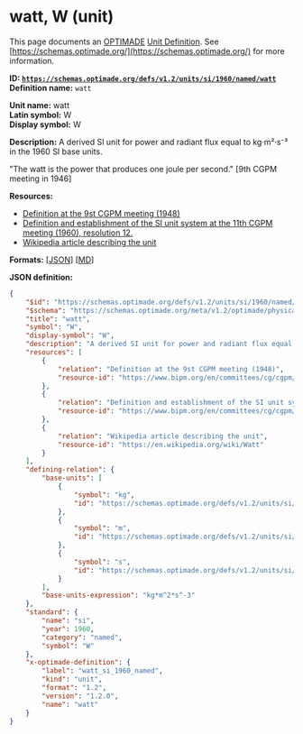 # watt, W (unit)

This page documents an [OPTIMADE](https://www.optimade.org/) [Unit Definition](https://schemas.optimade.org/#definitions). See [https://schemas.optimade.org/](https://schemas.optimade.org/) for more information.

**ID: [`https://schemas.optimade.org/defs/v1.2/units/si/1960/named/watt`](https://schemas.optimade.org/defs/v1.2/units/si/1960/named/watt.md)**  
**Definition name:** `watt`

**Unit name:** watt  
**Latin symbol:** W  
**Display symbol:** W  
  
**Description:** A derived SI unit for power and radiant flux equal to kg·m²·s⁻³ in the 1960 SI base units.

"The watt is the power that produces one joule per second." [9th CGPM meeting in 1946]

**Resources:**

- [Definition at the 9st CGPM meeting (1948)](https://www.bipm.org/en/committees/cg/cgpm/9-1948)
- [Definition and establishment of the SI unit system at the 11th CGPM meeting (1960), resolution 12.](https://www.bipm.org/en/committees/cg/cgpm/11-1960/resolution-12)
- [Wikipedia article describing the unit](https://en.wikipedia.org/wiki/Watt)


**Formats:** [[JSON](watt.json)] [[MD](watt.md)]

**JSON definition:**

``` json
{
    "$id": "https://schemas.optimade.org/defs/v1.2/units/si/1960/named/watt",
    "$schema": "https://schemas.optimade.org/meta/v1.2/optimade/physical_unit_definition.json",
    "title": "watt",
    "symbol": "W",
    "display-symbol": "W",
    "description": "A derived SI unit for power and radiant flux equal to kg\u00b7m\u00b2\u00b7s\u207b\u00b3 in the 1960 SI base units.\n\n\"The watt is the power that produces one joule per second.\" [9th CGPM meeting in 1946]",
    "resources": [
        {
            "relation": "Definition at the 9st CGPM meeting (1948)",
            "resource-id": "https://www.bipm.org/en/committees/cg/cgpm/9-1948"
        },
        {
            "relation": "Definition and establishment of the SI unit system at the 11th CGPM meeting (1960), resolution 12.",
            "resource-id": "https://www.bipm.org/en/committees/cg/cgpm/11-1960/resolution-12"
        },
        {
            "relation": "Wikipedia article describing the unit",
            "resource-id": "https://en.wikipedia.org/wiki/Watt"
        }
    ],
    "defining-relation": {
        "base-units": [
            {
                "symbol": "kg",
                "id": "https://schemas.optimade.org/defs/v1.2/units/si/1960/base/kilogram"
            },
            {
                "symbol": "m",
                "id": "https://schemas.optimade.org/defs/v1.2/units/si/1960/base/metre"
            },
            {
                "symbol": "s",
                "id": "https://schemas.optimade.org/defs/v1.2/units/si/1960/base/second"
            }
        ],
        "base-units-expression": "kg*m^2*s^-3"
    },
    "standard": {
        "name": "si",
        "year": 1960,
        "category": "named",
        "symbol": "W"
    },
    "x-optimade-definition": {
        "label": "watt_si_1960_named",
        "kind": "unit",
        "format": "1.2",
        "version": "1.2.0",
        "name": "watt"
    }
}
```